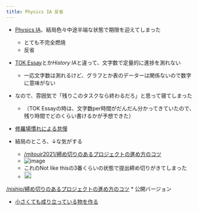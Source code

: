 ```yaml
---
title: Physics IA 反省
---
```


* [Physics IA](Physics%20IA.md)、結局色々中途半端な状態で期限を迎えてしまった
  
  * とても不完全燃焼
  * 反省
* [TOK Essay](TOK%20Essay.md)とか*History IA*と違って、文字数で定量的に進捗を測れない
  
  * 一応文字数は測れるけど、グラフとか表のデーターは関係ないので数字に意味がない
* なので、雰囲気で「残りこのタスクなら終わるだろ」と思って寝てしまった
  
  * （TOK Essayの時は、文字数per時間がだんだん分かってきていたので、残り時間でどのくらい書けるかが予想できた）
* [修羅場慣れによる怠慢](%E4%BF%AE%E7%BE%85%E5%A0%B4%E6%85%A3%E3%82%8C%E3%81%AB%E3%82%88%E3%82%8B%E6%80%A0%E6%85%A2.md)

* 結局のところ、↓な気がする
  
  * [/mitoujr2021/締め切りのあるプロジェクトの進め方のコツ](https://scrapbox.io/mitoujr2021/締め切りのあるプロジェクトの進め方のコツ)
  * ![image](https://gyazo.com/a427fdffce74b273ea4df7f045b12257/thumb/1000)
  * これのNot like thisの3番くらいの状態で提出締め切りがきてしまった
  * <img src='https://scrapbox.io/api/pages/blu3mo-public/nishio/icon' alt='nishio.icon' height="19.5"/>
[/nishio/締め切りのあるプロジェクトの進め方のコツ](https://scrapbox.io/nishio/締め切りのあるプロジェクトの進め方のコツ)
    * 公開バージョン
  * [小さくても成り立っている物を作る](%E5%B0%8F%E3%81%95%E3%81%8F%E3%81%A6%E3%82%82%E6%88%90%E3%82%8A%E7%AB%8B%E3%81%A3%E3%81%A6%E3%81%84%E3%82%8B%E7%89%A9%E3%82%92%E4%BD%9C%E3%82%8B.md)
